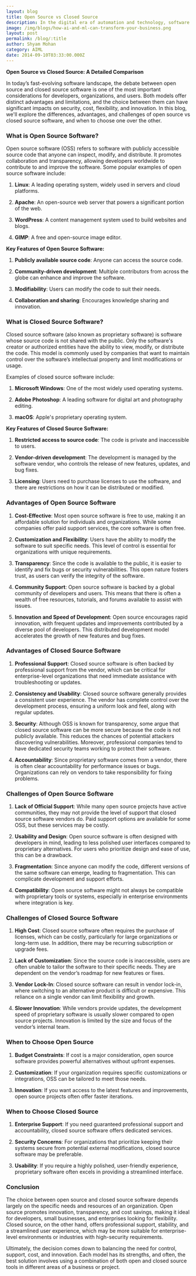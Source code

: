 ```yaml
---
layout: blog
title: Open Source vs Closed Source
description: In the digital era of automation and technology, software is incredibly used for daily tasks.
image: /img/blogs/how-ai-and-ml-can-transform-your-business.png
layout: post
permalink: /blog/:title
author: Shyam Mohan
category: AIML
date: 2014-09-10T03:33:00.000Z
---
```


**Open Source vs Closed Source: A Detailed Comparison**

In today’s fast-evolving software landscape, the debate between open source and closed source software is one of the most important considerations for developers, organizations, and users. Both models offer distinct advantages and limitations, and the choice between them can have significant impacts on security, cost, flexibility, and innovation. In this blog, we'll explore the differences, advantages, and challenges of open source vs closed source software, and when to choose one over the other.

### What is Open Source Software?

Open source software (OSS) refers to software with publicly accessible source code that anyone can inspect, modify, and distribute. It promotes collaboration and transparency, allowing developers worldwide to contribute to and improve the software. Some popular examples of open source software include:

1. **Linux**: A leading operating system, widely used in servers and cloud platforms.

2. **Apache**: An open-source web server that powers a significant portion of the web.

3. **WordPress**: A content management system used to build websites and blogs.

4. **GIMP**: A free and open-source image editor.
  
**Key Features of Open Source Software:**

1. **Publicly available source code**: Anyone can access the source code.

2. **Community-driven development**: Multiple contributors from across the globe can enhance and improve the software.

3. **Modifiability**: Users can modify the code to suit their needs.

4. **Collaboration and sharing**: Encourages knowledge sharing and innovation.
  
### What is Closed Source Software?

Closed source software (also known as proprietary software) is software whose source code is not shared with the public. Only the software's creator or authorized entities have the ability to view, modify, or distribute the code. This model is commonly used by companies that want to maintain control over the software’s intellectual property and limit modifications or usage.

Examples of closed source software include:

1. **Microsoft Windows**: One of the most widely used operating systems.

2. **Adobe Photoshop**: A leading software for digital art and photography editing.

3. **macOS**: Apple's proprietary operating system.
  
**Key Features of Closed Source Software:**

1. **Restricted access to source code**: The code is private and inaccessible to users.

2. **Vendor-driven development**: The development is managed by the software vendor, who controls the release of new features, updates, and bug fixes.

3. **Licensing**: Users need to purchase licenses to use the software, and there are restrictions on how it can be distributed or modified.
  
### Advantages of Open Source Software

1. **Cost-Effective**: Most open source software is free to use, making it an affordable solution for individuals and organizations. While some companies offer paid support services, the core software is often free.
   
2. **Customization and Flexibility**: Users have the ability to modify the software to suit specific needs. This level of control is essential for organizations with unique requirements.
   
3. **Transparency**: Since the code is available to the public, it is easier to identify and fix bugs or security vulnerabilities. This open nature fosters trust, as users can verify the integrity of the software.

4. **Community Support**: Open source software is backed by a global community of developers and users. This means that there is often a wealth of free resources, tutorials, and forums available to assist with issues.

5. **Innovation and Speed of Development**: Open source encourages rapid innovation, with frequent updates and improvements contributed by a diverse pool of developers. This distributed development model accelerates the growth of new features and bug fixes.

### Advantages of Closed Source Software

1. **Professional Support**: Closed source software is often backed by professional support from the vendor, which can be critical for enterprise-level organizations that need immediate assistance with troubleshooting or updates.

2. **Consistency and Usability**: Closed source software generally provides a consistent user experience. The vendor has complete control over the development process, ensuring a uniform look and feel, along with regular updates.

3. **Security**: Although OSS is known for transparency, some argue that closed source software can be more secure because the code is not publicly available. This reduces the chances of potential attackers discovering vulnerabilities. Moreover, professional companies tend to have dedicated security teams working to protect their software.

4. **Accountability**: Since proprietary software comes from a vendor, there is often clear accountability for performance issues or bugs. Organizations can rely on vendors to take responsibility for fixing problems.

### Challenges of Open Source Software

1. **Lack of Official Support**: While many open source projects have active communities, they may not provide the level of support that closed source software vendors do. Paid support options are available for some OSS, but these services may be costly.

2. **Usability and Design**: Open source software is often designed with developers in mind, leading to less polished user interfaces compared to proprietary alternatives. For users who prioritize design and ease of use, this can be a drawback.

3. **Fragmentation**: Since anyone can modify the code, different versions of the same software can emerge, leading to fragmentation. This can complicate development and support efforts.

4. **Compatibility**: Open source software might not always be compatible with proprietary tools or systems, especially in enterprise environments where integration is key.

### Challenges of Closed Source Software

1. **High Cost**: Closed source software often requires the purchase of licenses, which can be costly, particularly for large organizations or long-term use. In addition, there may be recurring subscription or upgrade fees.

2. **Lack of Customization**: Since the source code is inaccessible, users are often unable to tailor the software to their specific needs. They are dependent on the vendor’s roadmap for new features or fixes.

3. **Vendor Lock-In**: Closed source software can result in vendor lock-in, where switching to an alternative product is difficult or expensive. This reliance on a single vendor can limit flexibility and growth.

4. **Slower Innovation**: While vendors provide updates, the development speed of proprietary software is usually slower compared to open source projects. Innovation is limited by the size and focus of the vendor’s internal team.

### When to Choose Open Source

1. **Budget Constraints**: If cost is a major consideration, open source software provides powerful alternatives without upfront expenses.

2. **Customization**: If your organization requires specific customizations or integrations, OSS can be tailored to meet those needs.

3. **Innovation**: If you want access to the latest features and improvements, open source projects often offer faster iterations.

### When to Choose Closed Source

1. **Enterprise Support**: If you need guaranteed professional support and accountability, closed source software offers dedicated services.

2. **Security Concerns**: For organizations that prioritize keeping their systems secure from potential external modifications, closed source software may be preferable.

3. **Usability**: If you require a highly polished, user-friendly experience, proprietary software often excels in providing a streamlined interface.

### Conclusion

The choice between open source and closed source software depends largely on the specific needs and resources of an organization. Open source promotes innovation, transparency, and cost savings, making it ideal for developers, small businesses, and enterprises looking for flexibility. Closed source, on the other hand, offers professional support, stability, and a streamlined user experience, which may be more suitable for enterprise-level environments or industries with high-security requirements.

Ultimately, the decision comes down to balancing the need for control, support, cost, and innovation. Each model has its strengths, and often, the best solution involves using a combination of both open and closed source tools in different areas of a business or project.
